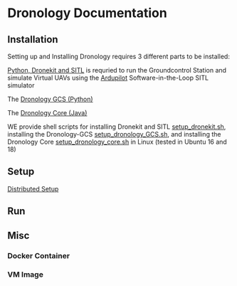 # Dronology Documentation


## Installation

Setting up and Installing Dronology requires 3 different parts to be installed: 

[Python, Dronekit and SITL](https://github.com/SAREC-Lab/Dronology-documentation/blob/master/install/install-dronekitsitl.md)
is requried to run the Groundcontrol Station and simulate Virtual UAVs using the [Ardupilot](http://ardupilot.org/dev/docs/sitl-simulator-software-in-the-loop.html) Software-in-the-Loop SITL simulator

The [Dronology GCS (Python)](https://github.com/SAREC-Lab/Dronology-documentation/blob/master/install/install-gcs.md)

The [Dronology Core (Java)](https://github.com/SAREC-Lab/Dronology-documentation/blob/master/install/install-dronology.md)




WE provide shell scripts for installing Dronekit and SITL [setup_dronekit.sh](http://), installing the Dronology-GCS [setup_dronology_GCS.sh](http://), and installing the Dronology Core [setup_dronology_core.sh](http://) in Linux (tested in Ubuntu 16 and 18)

## Setup

[Distributed Setup](http://....)


## Run



## Misc

### Docker Container

### VM Image

